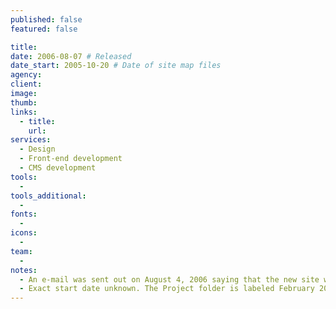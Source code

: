 ```yaml
---
published: false
featured: false

title:
date: 2006-08-07 # Released
date_start: 2005-10-20 # Date of site map files
agency:
client:
image:
thumb:
links:
  - title:
    url:
services:
  - Design
  - Front-end development
  - CMS development
tools:
  -
tools_additional:
  -
fonts:
  -
icons:
  -
team:
  -
notes:
  - An e-mail was sent out on August 4, 2006 saying that the new site would be released August 7.
  - Exact start date unknown. The Project folder is labeled February 2006. Design began February 27, 2006. Site map files are as old as October 20, 2005.
---
```

